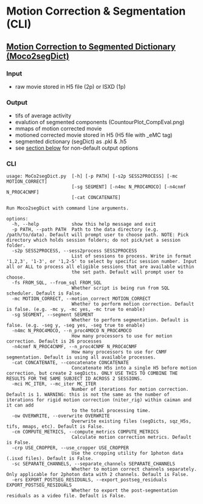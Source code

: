 # Motion Correction & Segmentation (CLI)

## [Motion Correction to Segmented Dictionary (Moco2segDict)](https://github.com/thicclatka/CLAH_IA/blob/main/CLAH_ImageAnalysis/tifStackFunc/MoCo2segDict.py)

### Input

- raw movie stored in H5 file (2p) or ISXD (1p)

### Output

- tifs of average activity
- evalution of segmented components (CountourPlot_CompEval.png)
- mmaps of motion corrected movie
- motioned corrected movie stored in H5 (H5 file with \_eMC tag)
- segmented dictionary (segDict) as .pkl & .h5
- see [section below](#cli) for non-default output options

### CLI

```console
usage: MoCo2segDict.py  [-h] [-p PATH] [-s2p SESS2PROCESS] [-mc MOTION_CORRECT]
                        [-sg SEGMENT] [-n4mc N_PROC4MOCO] [-n4cnmf N_PROC4CNMF]
                        [-cat CONCATENATE]

Run Moco2segDict with command line arguments.

options:
  -h, --help            show this help message and exit
  -p PATH, --path PATH  Path to the data directory (e.g. /path/to/data). Default will prompt user to choose path. NOTE: Pick directory which holds session folders; do not pick/set a session folder.
  -s2p SESS2PROCESS, --sess2process SESS2PROCESS
                        List of sessions to process. Write in format '1,2,3', '1-3', or '1,2-5' to select by specific session number. Input all or ALL to process all eligible sessions that are available within
                        the set path. Default will prompt user to choose.
  -fs FROM_SQL, --from_sql FROM_SQL
                        Whether script is being run from SQL scheduler. Default is False.
  -mc MOTION_CORRECT, --motion_correct MOTION_CORRECT
                        Whether to perform motion correction. Default is false. (e.g. -mc y, -mc yes, -mc true to enable)
  -sg SEGMENT, --segment SEGMENT
                        Whether to perform segmentation. Default is false. (e.g. -seg y, -seg yes, -seg true to enable)
  -n4mc N_PROC4MOCO, --n_proc4MOCO N_PROC4MOCO
                        How many processors to use for motion correction. Default is 26 processes
  -n4cnmf N_PROC4CNMF, --n_proc4CNMF N_PROC4CNMF
                        How many processors to use for CNMF segmentation. Default is using all available processes.
  -cat CONCATENATE, --concatenate CONCATENATE
                        Concatenate H5s into a single H5 before motion correction, but create 2 segDicts. ONLY USE THIS TO COMBINE THE RESULTS FOR THE SAME SUBJECT ID ACROSS 2 SESSIONS.
  -mci MC_ITER, --mc_iter MC_ITER
                        Number of iterations for motion correction. Default is 1. WARNING: this is not the same as the number of iterations for rigid motion correction (niter_rig) within caiman and it can add
                        to the total processing time.
  -ow OVERWRITE, --overwrite OVERWRITE
                        Overwrite existing files (segDicts, sqz_H5s, tifs, mmaps, etc). Default is False.
  -cm COMPUTE_METRICS, --compute_metrics COMPUTE_METRICS
                        Calculate motion correction metrics. Default is False.
  -crp USE_CROPPER, --use_cropper USE_CROPPER
                        Use the cropping utility for 1photon data (.isxd files). Default is False.
  -sc SEPARATE_CHANNELS, --separate_channels SEPARATE_CHANNELS
                        Whether to motion correct channels separately. Only applicable for 2photon data with 2 channels. Default is False.
  -ers EXPORT_POSTSEG_RESIDUALS, --export_postseg_residuals EXPORT_POSTSEG_RESIDUALS
                        Whether to export the post-segmentation residuals as a video file. Default is False.
```
